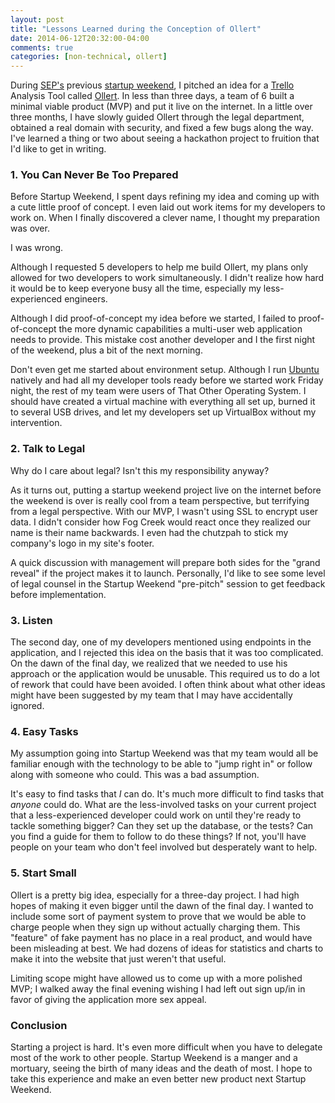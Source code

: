 ```yaml
---
layout: post
title: "Lessons Learned during the Conception of Ollert"
date: 2014-06-12T20:32:00-04:00
comments: true
categories: [non-technical, ollert]
---
```


During [SEP's](http://sep.com) previous [startup weekend](http://sep.com/labs/), I pitched an idea for a [Trello](http://trello.com) Analysis Tool called [Ollert](https://ollertapp.com). In less than three days, a team of 6 built a minimal viable product (MVP) and put it live on the internet. In a little over three months, I have slowly guided Ollert through the legal department, obtained a real domain with security, and fixed a few bugs along the way. I've learned a thing or two about seeing a hackathon project to fruition that I'd like to get in writing.

### 1. You Can Never Be Too Prepared

Before Startup Weekend, I spent days refining my idea and coming up with a cute little proof of concept. I even laid out work items for my developers to work on. When I finally discovered a clever name, I thought my preparation was over.

I was wrong.

Although I requested 5 developers to help me build Ollert, my plans only allowed for two developers to work simultaneously. I didn't realize how hard it would be to keep everyone busy all the time, especially my less-experienced engineers.

Although I did proof-of-concept my idea before we started, I failed to proof-of-concept the more dynamic capabilities a multi-user web application needs to provide. This mistake cost another developer and I the first night of the weekend, plus a bit of the next morning.

Don't even get me started about environment setup. Although I run [Ubuntu](http://www.ubuntu.com) natively and had all my developer tools ready before we started work Friday night, the rest of my team were users of That Other Operating System. I should have created a virtual machine with everything all set up, burned it to several USB drives, and let my developers set up VirtualBox without my intervention.

### 2. Talk to Legal

Why do I care about legal? Isn't this my responsibility anyway?

As it turns out, putting a startup weekend project live on the internet before the weekend is over is really cool from a team perspective, but terrifying from a legal perspective. With our MVP, I wasn't using SSL to encrypt user data. I didn't consider how Fog Creek would react once they realized our name is their name backwards. I even had the chutzpah to stick my company's logo in my site's footer.

A quick discussion with management will prepare both sides for the "grand reveal" if the project makes it to launch. Personally, I'd like to see some level of legal counsel in the Startup Weekend "pre-pitch" session to get feedback before implementation.

### 3. Listen

The second day, one of my developers mentioned using endpoints in the application, and I rejected this idea on the basis that it was too complicated. On the dawn of the final day, we realized that we needed to use his approach or the application would be unusable. This required us to do a lot of rework that could have been avoided. I often think about what other ideas might have been suggested by my team that I may have accidentally ignored.

### 4. Easy Tasks

My assumption going into Startup Weekend was that my team would all be familiar enough with the technology to be able to "jump right in" or follow along with someone who could. This was a bad assumption.

It's easy to find tasks that _I_ can do. It's much more difficult to find tasks that _anyone_ could do. What are the less-involved tasks on your current project that a less-experienced developer could work on until they're ready to tackle something bigger? Can they set up the database, or the tests? Can you find a guide for them to follow to do these things? If not, you'll have people on your team who don't feel involved but desperately want to help.

### 5. Start Small

Ollert is a pretty big idea, especially for a three-day project. I had high hopes of making it even bigger until the dawn of the final day. I wanted to include some sort of payment system to prove that we would be able to charge people when they sign up without actually charging them. This "feature" of fake payment has no place in a real product, and would have been misleading at best. We had dozens of ideas for statistics and charts to make it into the website that just weren't that useful.

Limiting scope might have allowed us to come up with a more polished MVP; I walked away the final evening wishing I had left out sign up/in in favor of giving the application more sex appeal.

### Conclusion

Starting a project is hard. It's even more difficult when you have to delegate most of the work to other people. Startup Weekend is a manger and a mortuary, seeing the birth of many ideas and the death of most. I hope to take this experience and make an even better new product next Startup Weekend.

